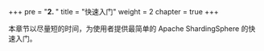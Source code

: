 +++
pre = "<b>2. </b>"
title = "快速入门"
weight = 2
chapter = true
+++

本章节以尽量短的时间，为使用者提供最简单的 Apache ShardingSphere 的快速入门。
